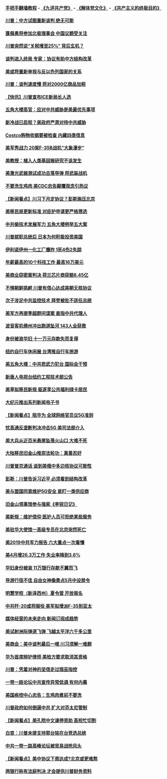 #### [手把手翻墙教程](https://github.com/gfw-breaker/guides/wiki) -  [《九评共产党》](https://github.com/gfw-breaker/9ping.md?t=05060037) - [《解体党文化》](https://github.com/gfw-breaker/jtdwh.md?t=05060037) - [《共产主义的终极目的》](https://github.com/gfw-breaker/gczydzjmd.md?t=05060037)

#### [川普：中方试图重新谈判 绝无可能](../pages/nsc412/n11236158.md?t=05060037) 

#### [蓬佩奥将参加北极理事会 中国议题受关注](../pages/nsc412/n11236096.md?t=05060037) 

#### [川普突然说“关税增至25%” 背后玄机？](../pages/nsc412/n11236062.md?t=05060037) 

#### [谈判进入终局 专家：协议有助中方结构改革](../pages/nsc412/n11236020.md?t=05060037) 

#### [美或将重新审视与反以色列国家的关系](../pages/nsc412/n11235969.md?t=05060037) 

#### [川普：谈判速度慢 将对2000亿商品加税](../pages/nsc412/n11235906.md?t=05060037) 

#### [【快讯】川普宣布ICE新局长人选](../pages/nsc412/n11235805.md?t=05060037) 

#### [五角大楼高官：应对中共威胁是美最优先事项](../pages/nsc412/n11235691.md?t=05060037) 

#### [新冷战已启程？美政府严肃对待中共威胁](../pages/nsc412/n11234335.md?t=05060037) 

#### [Costco购物收据要被检查 内藏四类信息](../pages/nsc412/n11229731.md?t=05060037) 

#### [美军秀战力 20架F-35B战机“大象漫步”](../pages/nsc412/n11235147.md?t=05060037) 

#### [美教授：植入人类基因猴研究不该发生](../pages/nsc412/n11234343.md?t=05060037) 

#### [美激光武器测试成功击落导弹 将武装战机](../pages/nsc412/n11230293.md?t=05060037) 

#### [不要洗生鸡肉 美CDC忠告颠覆观念引热议](../pages/nsc412/n11234468.md?t=05060037) 

#### [【新闻看点】川习下月定协议？彭斯施压北京](../pages/nsc412/n11234230.md?t=05060037) 

#### [美移民局更新标准 对庇护申请更严格筛选](../pages/nsc412/n11234375.md?t=05060037) 

#### [中共偷技术发展军力 五角大楼例举五大案](../pages/nsc412/n11232655.md?t=05060037) 

#### [川普就职总统后 日本为何积极投资美国](../pages/nsc412/n11234349.md?t=05060037) 

#### [伊利诺伊州一化工厂爆炸 1死4伤2失踪](../pages/nsc412/n11234258.md?t=05060037) 

#### [年薪最高的10个科技工作 最高16万美元](../pages/nsc412/n11234095.md?t=05060037) 

#### [美商业窃密案判决 荷兰芯片商获赔8.45亿](../pages/nsc412/n11234200.md?t=05060037) 

#### [不惧朝鲜挑衅 川普有信心达成美朝无核协议](../pages/nsc412/n11234132.md?t=05060037) 

#### [次子涉足中共监控技术 拜登被批不适任总统](../pages/nsc412/n11234026.md?t=05060037) 

#### [美军方再提季超群间谍案 直指中共代理人](../pages/nsc412/n11232649.md?t=05060037) 

#### [波音客机佛州冲出跑道坠河 143人全获救](../pages/nsc412/n11233474.md?t=05060037) 

#### [身份被盗华妇 十一万元存款失而复得](../pages/nsc412/n11233295.md?t=05060037) 

#### [纽约自行车休闲展 台湾推自行车旅游](../pages/nsc412/n11233287.md?t=05060037) 

#### [美五角大楼：中共若武力犯台 国际会干预](../pages/nsc412/n11232938.md?t=05060037) 

#### [新唐人电视台纽约工程技术部公告](../pages/nsc412/n11232743.md?t=05060037) 

#### [美草拟移民新规 驱逐享公共福利绿卡居民](../pages/nsc412/n11232810.md?t=05060037) 

#### [大纪元推出系列新闻电子书](../pages/nsc412/n11229739.md?t=05060037) 

#### [【新闻看点】阻华为 全球网络官员议5G准则](../pages/nsc412/n11232399.md?t=05060037) 

#### [忧高通反垄断判决冲击5G 美司法部介入](../pages/nsc412/n11232436.md?t=05060037) 

#### [美大兵从近百米悬崖坠落火山口 大难不死](../pages/nsc412/n11232514.md?t=05060037) 

#### [大陆移民旧金山推崇法轮功：真善忍好](../pages/nsc412/n11232059.md?t=05060037) 

#### [川普普京通话 谈到美俄中多边核协议可能性](../pages/nsc412/n11232521.md?t=05060037) 

#### [彭斯：川普告诉习近平 必须看到结构改革](../pages/nsc412/n11232538.md?t=05060037) 

#### [美与盟国同意维护5G安全 紧盯一类供应商](../pages/nsc412/n11232305.md?t=05060037) 

#### [旧金山领事馆参与强索《李锐日记》](../pages/nsc412/n11232274.md?t=05060037) 

#### [美新规：维护信仰 医护人员可拒绝某些服务](../pages/nsc412/n11231658.md?t=05060037) 

#### [美驻华大使馆一高级专员在北京突然死亡](../pages/nsc412/n11231991.md?t=05060037) 

#### [美2019中共军力报告 六大重点一次看懂](../pages/nsc412/n11231924.md?t=05060037) 

#### [美4月增26.3万工作 失业率降到3.6%](../pages/nsc412/n11231959.md?t=05060037) 

#### [华妇身份被盗  11万银行存款不翼而飞](../pages/nsc412/n11230871.md?t=05060037) 

#### [导游行径不佳 自由女神像景点5月中设禁令](../pages/nsc412/n11230865.md?t=05060037) 

#### [明慧学校（新泽西州）夏令营 开放报名](../pages/nsc412/n11230845.md?t=05060037) 

#### [中共歼-20或将服役 美军拟增派F-35到亚太](../pages/nsc412/n11231286.md?t=05060037) 

#### [媒体经营的未来走向 新闻订阅成趋势](../pages/nsc412/n11227859.md?t=05060037) 

#### [美试射洲际弹道飞弹 飞越太平洋六千多公里](../pages/nsc412/n11231012.md?t=05060037) 

#### [美商会：美中谈判最后一哩 川习须解一难题](../pages/nsc412/n11230581.md?t=05060037) 

#### [华为首席辩护律师 美检方要求取消其资格](../pages/nsc412/n11230262.md?t=05060037) 

#### [川普：凭着对神的坚信走过猎巫指控](../pages/nsc412/n11229955.md?t=05060037) 

#### [一带一路论坛中共宣传异常低调 有何内幕](../pages/nsc412/n11230156.md?t=05060037) 

#### [美国疾控中心忠告：生鸡肉煮前不要洗](../pages/nsc412/n11230127.md?t=05060037) 

#### [川普政府如何倒逼中共 扩大对芬太尼管制](../pages/nsc412/n11229858.md?t=05060037) 

#### [【新闻看点】美孔院中文课停资助 高校忙切割](../pages/nsc412/n11229711.md?t=05060037) 

#### [白宫：川普未提支持郭台铭在台竞选总统](../pages/nsc412/n11229946.md?t=05060037) 

#### [中共一带一路高峰论坛被贸易战抢风头](../pages/nsc412/n11229789.md?t=05060037) 

#### [【新闻看点】美中协议下周达成?北京或更难熬](../pages/nsc412/n11229614.md?t=05060037) 

#### [两银行称有法庭判决 才会提供川普财务资料](../pages/nsc412/n11229714.md?t=05060037) 

